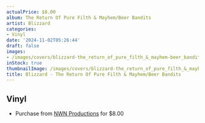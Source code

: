 ```yaml
---
actualPrice: $8.00
album: The Return Of Pure Filth & Mayhem/Beer Bandits
artist: Blizzard
categories:
- Vinyl
date: '2024-11-02T05:26:44'
draft: false
images:
- /images/covers/blizzard-the_return_of_pure_filth_&_mayhem-beer_bandits.jpg
inStock: true
thumbnailImage: /images/covers/blizzard-the_return_of_pure_filth_&_mayhem-beer_bandits-thumb.jpg
title: Blizzard - The Return Of Pure Filth & Mayhem/Beer Bandits
---
```


## Vinyl
* Purchase from [NWN Productions](http://shop.nwnprod.com/index.php?route=product/product&path=76&product_id=31961&sort=pd.name&order=ASC) for $8.00

